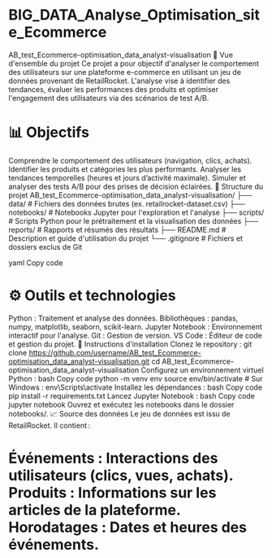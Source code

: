 # BIG_DATA_Analyse_Optimisation_site_Ecommerce

AB_test_Ecommerce-optimisation_data_analyst-visualisation
🛒 Vue d'ensemble du projet
Ce projet a pour objectif d'analyser le comportement des utilisateurs sur une plateforme e-commerce en utilisant un jeu de données provenant de RetailRocket. L'analyse vise à identifier des tendances, évaluer les performances des produits et optimiser l'engagement des utilisateurs via des scénarios de test A/B.

# 📊 Objectifs
Comprendre le comportement des utilisateurs (navigation, clics, achats).
Identifier les produits et catégories les plus performants.
Analyser les tendances temporelles (heures et jours d’activité maximale).
Simuler et analyser des tests A/B pour des prises de décision éclairées.
📁 Structure du projet
AB_test_Ecommerce-optimisation_data_analyst-visualisation/ ├── data/ # Fichiers des données brutes (ex. retailrocket-dataset.csv) ├── notebooks/ # Notebooks Jupyter pour l'exploration et l'analyse ├── scripts/ # Scripts Python pour le prétraitement et la visualisation des données ├── reports/ # Rapports et résumés des résultats ├── README.md # Description et guide d'utilisation du projet └── .gitignore # Fichiers et dossiers exclus de Git

yaml Copy code

# ⚙ Outils et technologies
Python : Traitement et analyse des données.
Bibliothèques : pandas, numpy, matplotlib, seaborn, scikit-learn.
Jupyter Notebook : Environnement interactif pour l'analyse.
Git : Gestion de version.
VS Code : Éditeur de code et gestion du projet.
🚀 Instructions d'installation
Clonez le repository :
git clone https://github.com/username/AB_test_Ecommerce-optimisation_data_analyst-visualisation.git
cd AB_test_Ecommerce-optimisation_data_analyst-visualisation
Configurez un environnement virtuel Python : bash Copy code python -m venv env source env/bin/activate # Sur Windows : env\Scripts\activate Installez les dépendances : bash Copy code pip install -r requirements.txt Lancez Jupyter Notebook : bash Copy code jupyter notebook Ouvrez et exécutez les notebooks dans le dossier notebooks/. 📈 Source des données Le jeu de données est issu de RetailRocket. Il contient :

# Événements : Interactions des utilisateurs (clics, vues, achats). Produits : Informations sur les articles de la plateforme. Horodatages : Dates et heures des événements.
